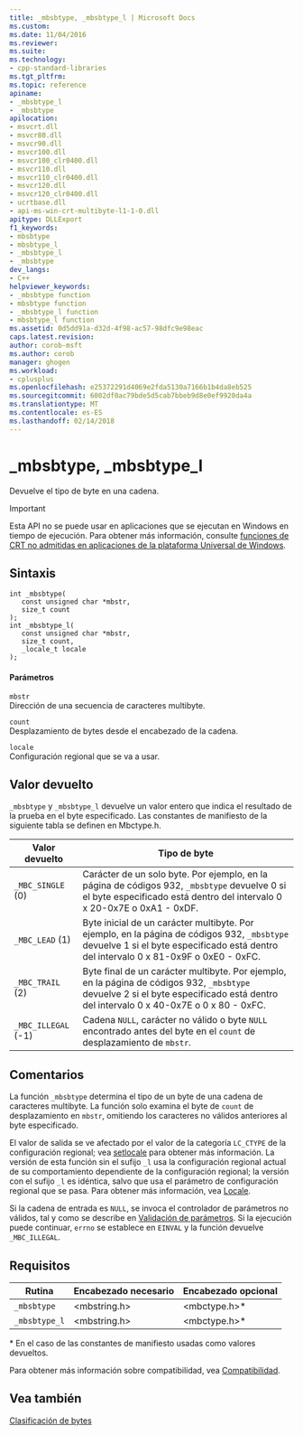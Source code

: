 ```yaml
---
title: _mbsbtype, _mbsbtype_l | Microsoft Docs
ms.custom: 
ms.date: 11/04/2016
ms.reviewer: 
ms.suite: 
ms.technology:
- cpp-standard-libraries
ms.tgt_pltfrm: 
ms.topic: reference
apiname:
- _mbsbtype_l
- _mbsbtype
apilocation:
- msvcrt.dll
- msvcr80.dll
- msvcr90.dll
- msvcr100.dll
- msvcr100_clr0400.dll
- msvcr110.dll
- msvcr110_clr0400.dll
- msvcr120.dll
- msvcr120_clr0400.dll
- ucrtbase.dll
- api-ms-win-crt-multibyte-l1-1-0.dll
apitype: DLLExport
f1_keywords:
- mbsbtype
- mbsbtype_l
- _mbsbtype_l
- _mbsbtype
dev_langs:
- C++
helpviewer_keywords:
- _mbsbtype function
- mbsbtype function
- _mbsbtype_l function
- mbsbtype_l function
ms.assetid: 0d5dd91a-d32d-4f98-ac57-98dfc9e98eac
caps.latest.revision: 
author: corob-msft
ms.author: corob
manager: ghogen
ms.workload:
- cplusplus
ms.openlocfilehash: e25372291d4069e2fda5130a7166b1b4da8eb525
ms.sourcegitcommit: 6002df0ac79bde5d5cab7bbeb9d8e0ef9920da4a
ms.translationtype: MT
ms.contentlocale: es-ES
ms.lasthandoff: 02/14/2018
---
```

# <a name="mbsbtype-mbsbtypel"></a>_mbsbtype, _mbsbtype_l
Devuelve el tipo de byte en una cadena.  
  
> [!IMPORTANT]
>  Esta API no se puede usar en aplicaciones que se ejecutan en Windows en tiempo de ejecución. Para obtener más información, consulte [funciones de CRT no admitidas en aplicaciones de la plataforma Universal de Windows](../../cppcx/crt-functions-not-supported-in-universal-windows-platform-apps.md).  
  
## <a name="syntax"></a>Sintaxis  
  
```  
int _mbsbtype(  
   const unsigned char *mbstr,  
   size_t count   
);  
int _mbsbtype_l(  
   const unsigned char *mbstr,  
   size_t count,  
   _locale_t locale   
);  
```  
  
#### <a name="parameters"></a>Parámetros  
 `mbstr`  
 Dirección de una secuencia de caracteres multibyte.  
  
 `count`  
 Desplazamiento de bytes desde el encabezado de la cadena.  
  
 `locale`  
 Configuración regional que se va a usar.  
  
## <a name="return-value"></a>Valor devuelto  
 `_mbsbtype` y `_mbsbtype_l` devuelve un valor entero que indica el resultado de la prueba en el byte especificado. Las constantes de manifiesto de la siguiente tabla se definen en Mbctype.h.  
  
|Valor devuelto|Tipo de byte|  
|------------------|---------------|  
|`_MBC_SINGLE` (0)|Carácter de un solo byte. Por ejemplo, en la página de códigos 932, `_mbsbtype` devuelve 0 si el byte especificado está dentro del intervalo 0 x 20-0x7E o 0xA1 - 0xDF.|  
|`_MBC_LEAD` (1)|Byte inicial de un carácter multibyte. Por ejemplo, en la página de códigos 932, `_mbsbtype` devuelve 1 si el byte especificado está dentro del intervalo 0 x 81-0x9F o 0xE0 - 0xFC.|  
|`_MBC_TRAIL` (2)|Byte final de un carácter multibyte. Por ejemplo, en la página de códigos 932, `_mbsbtype` devuelve 2 si el byte especificado está dentro del intervalo 0 x 40-0x7E o 0 x 80 - 0xFC.|  
|`_MBC_ILLEGAL` (-1)|Cadena `NULL`, carácter no válido o byte `NULL` encontrado antes del byte en el `count` de desplazamiento de `mbstr`.|  
  
## <a name="remarks"></a>Comentarios  
 La función `_mbsbtype` determina el tipo de un byte de una cadena de caracteres multibyte. La función solo examina el byte de `count` de desplazamiento en `mbstr`, omitiendo los caracteres no válidos anteriores al byte especificado.  
  
 El valor de salida se ve afectado por el valor de la categoría `LC_CTYPE` de la configuración regional; vea [setlocale](../../c-runtime-library/reference/setlocale-wsetlocale.md) para obtener más información. La versión de esta función sin el sufijo `_l` usa la configuración regional actual de su comportamiento dependiente de la configuración regional; la versión con el sufijo `_l` es idéntica, salvo que usa el parámetro de configuración regional que se pasa. Para obtener más información, vea [Locale](../../c-runtime-library/locale.md).  
  
 Si la cadena de entrada es `NULL`, se invoca el controlador de parámetros no válidos, tal y como se describe en [Validación de parámetros](../../c-runtime-library/parameter-validation.md). Si la ejecución puede continuar, `errno` se establece en `EINVAL` y la función devuelve `_MBC_ILLEGAL`.  
  
## <a name="requirements"></a>Requisitos  
  
|Rutina|Encabezado necesario|Encabezado opcional|  
|-------------|---------------------|---------------------|  
|`_mbsbtype`|\<mbstring.h>|\<mbctype.h>*|  
|`_mbsbtype_l`|\<mbstring.h>|\<mbctype.h>*|  
  
 \* En el caso de las constantes de manifiesto usadas como valores devueltos.  
  
 Para obtener más información sobre compatibilidad, vea [Compatibilidad](../../c-runtime-library/compatibility.md).  
  
## <a name="see-also"></a>Vea también  
 [Clasificación de bytes](../../c-runtime-library/byte-classification.md)